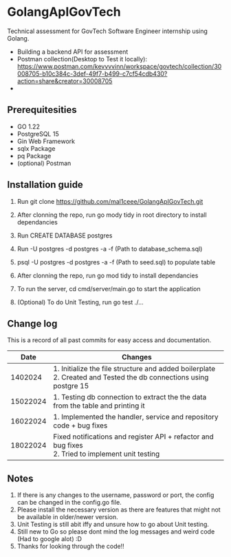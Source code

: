 # GolangApIGovTech

Technical assessment for GovTech Software Engineer internship using Golang.
- Building a backend API for assessment
- Postman collection(Desktop to Test it locally): https://www.postman.com/kevvvvinn/workspace/govtech/collection/30008705-b10c384c-3def-49f7-b499-c7cf54cdb430?action=share&creator=30008705
- 

## Prerequitesities 

- GO 1.22
- PostgreSQL 15
- Gin Web Framework
- sqlx Package
- pq Package
- (optional) Postman

## Installation guide 

1. Run git clone https://github.com/mal1ceee/GolangApIGovTech.git

2. After clonning the repo, run go mody tidy in root directory to install dependancies

3. Run CREATE DATABASE postgres

4. Run -U postgres -d postgres -a -f (Path to database_schema.sql)

5. psql -U postgres -d postgres -a -f (Path to seed.sql) to populate table

6. After clonning the repo, run go mod tidy to install dependancies

7. To run the server, cd cmd/server/main.go to start the application 

8. (Optional) To do Unit Testing, run go test ./...



## Change log

This is a record of all past commits for easy access and documentation.

| Date | Changes |
|--------|--------|
| 1402024 | 1. Initialize the file structure and added boilerplate <br> 2. Created and Tested the db connections using postgre 15 |
| 15022024 | 1. Testing db connection to extract the the data from the table and printing it |
| 16022024 | 1. Implemented the handler, service and repository code + bug fixes |
| 18022024 | Fixed notifications and register API + refactor and bug fixes <br> 2. Tried to implement unit testing |

## Notes

1. If there is any changes to the username, password or port, the config can be changed in the config.go file.
2. Please install the necessary version as there are features that might not be available in older/newer version.
3. Unit Testing is still abit iffy and unsure how to go about Unit testing.
3. Still new to Go so please dont mind the log messages and weird code (Had to google alot) :D
4. Thanks for looking through the code!!

